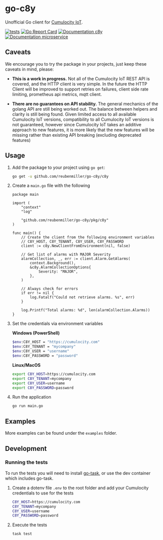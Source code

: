 # go-c8y

Unofficial Go client for [Cumulocity IoT](https://cumulocity.com/api/core/).

[![tests](https://github.com/reubenmiller/go-c8y/actions/workflows/main.yml/badge.svg?branch=main)](https://github.com/reubenmiller/go-c8y/actions/workflows/main.yml)
[![Go Report Card](https://goreportcard.com/badge/github.com/reubenmiller/go-c8y)](https://goreportcard.com/report/github.com/reubenmiller/go-c8y)
[![Documentation c8y](https://godoc.org/github.com/reubenmiller/go-c8y/pkg/c8y?status.svg)](https://godoc.org/github.com/reubenmiller/go-c8y/pkg/c8y)
[![Documentation microservice ](https://godoc.org/github.com/reubenmiller/go-c8y/pkg/microservice?status.svg)](https://godoc.org/github.com/reubenmiller/go-c8y/pkg/microservice)

## Caveats

We encourage you to try the package in your projects, just keep these caveats in mind, please:

* **This is a work in progress.** Not all of the Cumulocity IoT REST API is covered, and the HTTP client is very simple. In the future the HTTP Client will be improved to support retries on failures, client side rate limiting, prometheus api metrics, mqtt client.

* **There are no guarantees on API stability.** The general mechanics of the golang API are still being worked out. The balance between helpers and clarity is still being found. Given limited access to all available Cumulocity IoT versions, compatibility to all Cumulocity IoT versions is not guaranteed, however since Cumulocity IoT takes an additive approach to new features, it is more likely that the new features will be missing rather than existing API breaking (excluding deprecated features)

## Usage

1. Add the package to your project using `go get`:

    ```sh
    go get -u github.com/reubenmiller/go-c8y/c8y
    ```

1. Create a `main.go` file with the following

    ```golang
    package main

    import (
        "context"
        "log"

        "github.com/reubenmiller/go-c8y/pkg/c8y"
    )

    func main() {
        // Create the client from the following environment variables
        // C8Y_HOST, C8Y_TENANT, C8Y_USER, C8Y_PASSWORD
        client := c8y.NewClientFromEnvironment(nil, false)

        // Get list of alarms with MAJOR Severity
        alarmCollection, _, err := client.Alarm.GetAlarms(
            context.Background(),
            &c8y.AlarmCollectionOptions{
                Severity: "MAJOR",
            },
        )

        // Always check for errors
        if err != nil {
            log.Fatalf("Could not retrieve alarms. %s", err)
        }

        log.Printf("Total alarms: %d", len(alarmCollection.Alarms))
    }
    ```

2. Set the credentials via environment variables

    **Windows (PowerShell)**

    ```sh
    $env:C8Y_HOST = "https://cumulocity.com"
    $env:C8Y_TENANT = "mycompany"
    $env:C8Y_USER = "username"
    $env:C8Y_PASSWORD = "password"
    ```

    **Linux/MacOS**

    ```sh
    export C8Y_HOST=https://cumulocity.com
    export C8Y_TENANT=mycompany
    export C8Y_USER=username
    export C8Y_PASSWORD=password
    ```

3. Run the application

    ```sh
    go run main.go
    ```

## Examples

More examples can be found under the `examples` folder.

## Development

### Running the tests

To run the tests you will need to install [go-task](https://taskfile.dev/installation/), or use the dev container which includes go-task.

1. Create a dotenv file `.env` to the root folder and add your Cumulocity credentials to use for the tests

    ```sh
    C8Y_HOST=https://cumulocity.com
    C8Y_TENANT=mycompany
    C8Y_USER=username
    C8Y_PASSWORD=password
    ```

2. Execute the tests

    ```sh
    task test
    ```
